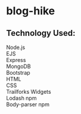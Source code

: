 # blog-hike

## Technology Used: </br>
Node.js </br>
EJS</br>
Express </br>
MongoDB </br>
Bootstrap </br>
HTML </br>
CSS</br>
Trailforks Widgets</br>
Lodash npm</br>
Body-parser npm</br>
